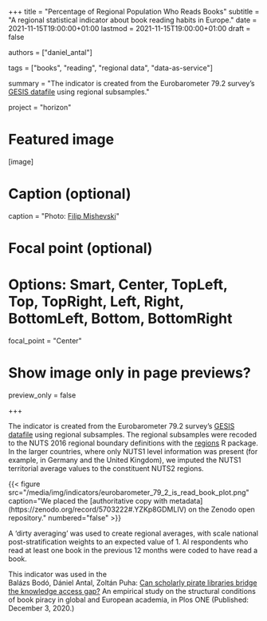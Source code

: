 +++
title = "Percentage of Regional Population Who Reads Books"
subtitle = "A regional statistical indicator about book reading habits in Europe."
date = 2021-11-15T19:00:00+01:00
lastmod = 2021-11-15T19:00:00+01:00
draft = false

authors = ["daniel_antal"]

tags = ["books", "reading", "regional data", "data-as-service"]

summary = "The indicator is created from the Eurobarometer 79.2 survey’s [GESIS datafile](https://search.gesis.org/research_data/ZA5688) using regional subsamples."

project = "horizon"

# Featured image
[image]
  # Caption (optional)
  caption = "Photo: [Filip Mishevski](https://unsplash.com/@filipthedesigner/)"

  # Focal point (optional)
  # Options: Smart, Center, TopLeft, Top, TopRight, Left, Right, BottomLeft, Bottom, BottomRight
  focal_point = "Center"

  # Show image only in page previews?
  preview_only = false

+++

The indicator is created from the Eurobarometer 79.2 survey’s [GESIS datafile](https://search.gesis.org/research_data/ZA5688) using regional subsamples. The regional subsamples were recoded to the NUTS 2016 regional boundary definitions with the [regions](https://regions.dataobservatory.eu/) R package. In the larger countries, where only NUTS1 level information was present (for example, in Germany and the United Kingdom), we imputed the NUTS1 territorial average values to the constituent NUTS2 regions.

<td style="text-align: center;">{{< figure src="/media/img/indicators/eurobarometer_79_2_is_read_book_plot.png" caption="We placed the [authoritative copy with metadata](https://zenodo.org/record/5703222#.YZKp8GDMLIV) on the Zenodo open repository." numbered="false" >}}</td>

A ‘dirty averaging’ was used to create regional averages, with scale national post-stratification weights to an expected value of 1. Al respondents who read at least one book in the previous 12 months were coded to have read a book.

This indicator was used in the 		
Balázs Bodó, Dániel Antal, Zoltán Puha: [Can scholarly pirate libraries bridge the knowledge access gap?](https://journals.plos.org/plosone/article?id=10.1371/journal.pone.0242509) An empirical study on the structural conditions of book piracy in global and European academia, in Plos ONE (Published: December 3, 2020.)
